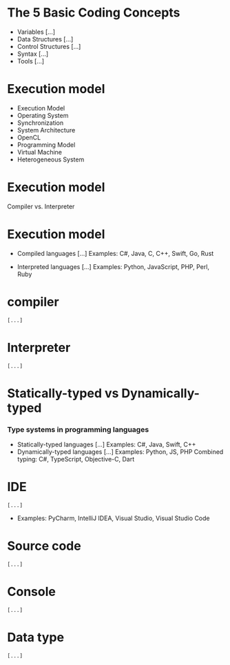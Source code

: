 # The 5 Basic Coding Concepts
 - Variables [...]
 - Data Structures [...]
 - Control Structures [...]
 - Syntax [...]
 - Tools [...]

# Execution model
 - Execution Model
 - Operating System
 - Synchronization
 - System Architecture
 - OpenCL
 - Programming Model
 - Virtual Machine
 - Heterogeneous System

# Execution model
Compiler vs. Interpreter

# Execution model
 - Compiled languages
	[...]
Examples: C#, Java, C, C++, Swift, Go, Rust

 - Interpreted languages
	 [...]
Examples: Python, JavaScript, PHP, Perl, Ruby


# compiler
	[...]

# Interpreter
	[...]


# Statically-typed vs Dynamically-typed
### Type systems in programming languages
- Statically-typed languages [...]
Examples: C#, Java, Swift, C++
- Dynamically-typed languages [...]
Examples: Python, JS, PHP
Combined typing: C#, TypeScript, Objective-C, Dart



# IDE
	[...]
 - Examples: PyCharm, IntelliJ IDEA, Visual Studio, Visual Studio Code

# Source code
	[...]

# Console
	[...]


# Data type
	[...]
